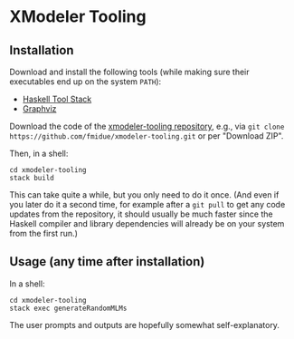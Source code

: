 # XModeler Tooling

## Installation

Download and install the following tools (while making sure their executables end up on the system `PATH`):

- [Haskell Tool Stack](https://docs.haskellstack.org/en/stable/)
- [Graphviz](https://graphviz.org/)

Download the code of the [xmodeler-tooling repository](https://github.com/fmidue/xmodeler-tooling), e.g., via `git clone https://github.com/fmidue/xmodeler-tooling.git` or per "Download ZIP".

Then, in a shell:
```shell
cd xmodeler-tooling
stack build
```
This can take quite a while, but you only need to do it once.
(And even if you later do it a second time, for example after a `git pull` to get any code updates from the repository, it should usually be much faster since the Haskell compiler and library dependencies will already be on your system from the first run.)

## Usage (any time after installation)

In a shell:
```shell
cd xmodeler-tooling
stack exec generateRandomMLMs
```
The user prompts and outputs are hopefully somewhat self-explanatory.
